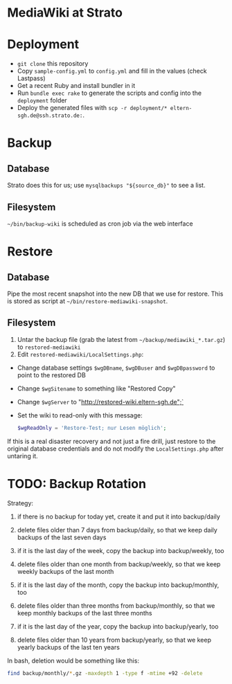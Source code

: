 # MediaWiki at Strato

# Deployment

* `git clone` this repository
* Copy `sample-config.yml` to `config.yml` and fill in the values (check Lastpass)
* Get a recent Ruby and install bundler in it
* Run `bundle exec rake` to generate the scripts and config into the `deployment` folder
* Deploy the generated files with `scp -r deployment/* eltern-sgh.de@ssh.strato.de:`.

# Backup

## Database

Strato does this for us; use `mysqlbackups "${source_db}"` to see a list.

## Filesystem

`~/bin/backup-wiki` is scheduled as cron job via the web interface

# Restore

## Database

Pipe the most recent snapshot into the new DB that we use for restore. This is stored as script at `~/bin/restore-mediawiki-snapshot`.

## Filesystem

1. Untar the backup file (grab the latest from `~/backup/mediawiki_*.tar.gz`) to `restored-mediawiki`
1. Edit `restored-mediawiki/LocalSettings.php`:
  * Change database settings `$wgDBname`, `$wgDBuser` and `$wgDBpassword` to point to the restored DB
  * Change `$wgSitename` to something like "Restored Copy"
  * Change `$wgServer` to "http://restored-wiki.eltern-sgh.de";`
  * Set the wiki to read-only with this message:

    ```php
    $wgReadOnly = 'Restore-Test; nur Lesen möglich';
    ```

If this is a real disaster recovery and not just a fire drill, just restore to the original database credentials and do not modify the `LocalSettings.php` after untaring it.

# TODO: Backup Rotation

Strategy:

1. if there is no backup for today yet, create it and put it into backup/daily
1. delete files older than 7 days from backup/daily, so that we keep daily backups of the last seven days

1. if it is the last day of the week, copy the backup into backup/weekly, too
1. delete files older than one month from backup/weekly, so that we keep weekly backups of the last month

1. if it is the last day of the month, copy the backup into backup/monthly, too
1. delete files older than three months from backup/monthly, so that we keep monthly backups of the last three months

1. if it is the last day of the year, copy the backup into backup/yearly, too
1. delete files older than 10 years from backup/yearly, so that we keep yearly backups of the last ten years

In bash, deletion would be something like this:

```bash
find backup/monthly/*.gz -maxdepth 1 -type f -mtime +92 -delete
```
